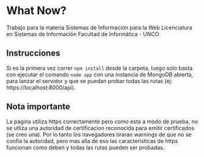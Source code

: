 
# What Now?

Trabajo para la materia Sistemas de Información para la Web
Licenciatura en Sistemas de Información
Facultad de Informática - UNCO


## Instrucciones

Si es la primera vez correr `npm install` desde la carpeta, luego solo basta con ejecutar el comando `node app` con una instancia de MongoDB abierta, para lanzar el servidor y que se puedan probar todas las rutas (ej: https://localhost:8000/api).


## Nota importante

La pagina utiliza https correctamente pero como esta a modo de prueba, no se utliza una autoridad de certificacion reconocida para emitir certificados (se creo una). Por lo tanto los navegadores tiraran warnings de que no se confia la autoridad, pero mas alla de eso las caracteristicas de https funcionan como deben y todas las rutas pueden ser probadas.

